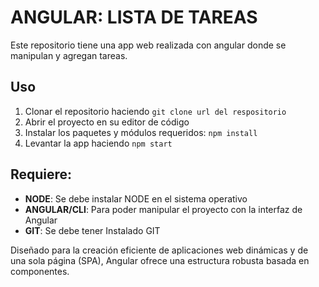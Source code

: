 
# ANGULAR: LISTA DE TAREAS

Este repositorio tiene una app web realizada con angular donde se manipulan y agregan tareas.

## Uso

1.  Clonar el repositorio haciendo `git clone url del respositorio`
2.  Abrir el proyecto en su editor de código
3.  Instalar los paquetes y módulos requeridos: `npm install`
6. Levantar la app haciendo `npm start`

## Requiere:

-   **NODE**: Se debe instalar NODE en el sistema operativo
-   **ANGULAR/CLI**: Para poder manipular el proyecto con la interfaz de Angular
-   **GIT**: Se debe tener Instalado GIT


Diseñado para la creación eficiente de aplicaciones web dinámicas y de una sola página (SPA), Angular ofrece una estructura robusta basada en componentes. 
